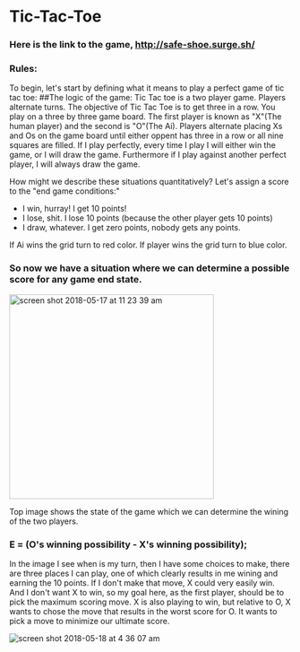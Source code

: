 # Tic-Tac-Toe
### Here is the link to the game,    http://safe-shoe.surge.sh/
### Rules:

To begin, let's start by defining what it means to play a perfect game of tic tac toe:
##The logic of the game:
Tic Tac toe is a two player game. Players alternate turns.
The objective of Tic Tac Toe is to get three in a row. You play on a three by three game board. The first player is known as "X"(The human player) and the second is "O"(The Ai). Players alternate placing Xs and Os on the game board until either oppent has three in a row or all nine squares are filled.
If I play perfectly, every time I play I will either win the game, or I will draw the game. Furthermore if I play against another perfect player, I will always draw the game.

How might we describe these situations quantitatively? Let's assign a score to the "end game conditions:"

* I win, hurray! I get 10 points!
* I lose, shit. I lose 10 points (because the other player gets 10 points)
* I draw, whatever. I get zero points, nobody gets any points.

If Ai wins the grid turn to red color.
If player wins the grid turn to blue color.

### So now we have a situation where we can determine a possible score for any game end state.
<img width="365" alt="screen shot 2018-05-17 at 11 23 39 am" src="https://user-images.githubusercontent.com/24830759/40232415-83adb40a-5a53-11e8-8f23-822d3d58be41.png">


Top image shows the state of the game which we can determine the wining of the two players. 
### E = (O's winning possibility - X's winning possibility);
In the image I see when is my turn, then I have some choices to make, there are three places I can play, one of which clearly results in me wining and earning the 10 points. If I don't make that move, X could very easily win. And I don't want X to win, so my goal here, as the first player, should be to pick the maximum scoring move.
X is also playing to win, but relative to O, X wants to chose the move that results in the worst score for O. It wants to pick a move to minimize our ultimate score.

![screen shot 2018-05-18 at 4 36 07 am](https://user-images.githubusercontent.com/24830759/40232802-28dfd6d2-5a55-11e8-9438-3c76f4274584.png)
